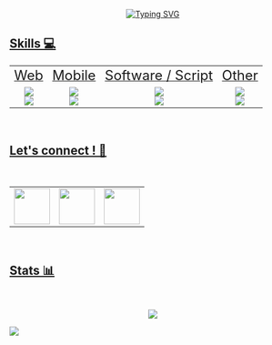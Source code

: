 <p align="center">
  <a href="https://git.io/typing-svg"><img src="https://readme-typing-svg.demolab.com?font=Fira+Code&pause=1000&color=B3B3B3&center=true&vCenter=true&width=435&lines=Hello+%F0%9F%8C%8D+!+I'm+Florian%2C;Studied+at+4%EF%B8%8F%E2%83%A32%EF%B8%8F%E2%83%A3+Paris%2C;Full+Stack+Developer+%F0%9F%8F%97%EF%B8%8F" alt="Typing SVG"/>
</p>



## Skills 💻

<p align="center">
  <table align="center" frame="void">
    <tr>
      <td align="center">
		<font size="5">
			Web
		</font>
      </td>
      <td align="center">
		<font size="5">
			Mobile
		</font>
      </td>
      <td align="center">
		<font size="5">
			Software / Script
		</font>
      </td>
      <td align="center">
		<font size="5">
			Other
		</font>
      </td>
    </tr>
    <tr>
      <td align="center">
		<font size="5">
			<img src="https://skillicons.dev/icons?i=typescript,javascript,html,css,nodejs,django"/>
			<br/>
			<img src="https://skillicons.dev/icons?i=prisma,react,nextjs,tailwind,angular,nestjs,npm"/>
		</font>
      </td>
      <td align="center">
		<font size="5">
			<img src="https://skillicons.dev/icons?i=react,swift"/>
			<br/>
			<img src="https://skillicons.dev/icons?i=flutter"/>
		</font>
      </td>
      <td align="center">
		<font size="5">
			<img src="https://skillicons.dev/icons?i=c,cpp" />
			<br/>
			<img src="https://skillicons.dev/icons?i=python,bash" />
		</font>
      </td>
      <td align="center">
		<font size="5">
			<img src="https://skillicons.dev/icons?i=docker,postman,vscode,grafana,prometheus" />
			<br/>
			<img src="https://skillicons.dev/icons?i=arduino,git,github,gitlab,postgresql" />
		</font>
      </td>
    </tr>

  </table>
</p>

<br/>

## Let's connect ! 🤝

<br/>

<p align="center">
  <table align="center" frame="void">
    <tr>
      <td align="center">
        <a href="https://www.linkedin.com/in/florian-carvalho-b24a9b197/" target="_blank"><img align="center" height="63" src="https://img.shields.io/badge/LinkedIn-0077B5?style=for-the-badge&logo=linkedin&logoColor=white"/>
      </td>
      <td align="center">
        <a href="https://discord.com/" target="_blank"><img align="center" height="63" src="https://img.shields.io/badge/ChoZeur-%237289DA.svg?style=for-the-badge&logo=discord&logoColor=white"/>
      </td>
      <td align="center">
        <a href="mailto:chozeur@protonmail.com"><img align="center" height="63" src="https://img.shields.io/badge/ProtonMail-8B89CC?style=for-the-badge&logo=protonmail&logoColor=white"/>
      </td>
    </tr>
  </table>
</p>

<br/>

## Stats 📊

<!--START_SECTION:waka-->
<!--END_SECTION:waka-->

<br/>
<p align="center">
  <a href="https://github.com/DenverCoder1/github-readme-streak-stats">
    <img src="https://github-readme-streak-stats.herokuapp.com?user=chozeur&theme=highcontrast&date_format=M%20j%5B%2C%20Y%5D&background=00000096&stroke=000000&fire=FF0000&border=000000&ring=202020&currStreakNum=636363&sideNums=636363&currStreakLabel=202020&sideLabels=636363&dates=DDD9DD" align="center"/></a>
</p>
<img src="https://ezstat.ru/chzr"/>
